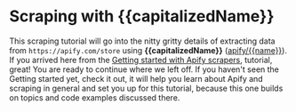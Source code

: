 # Scraping with {{capitalizedName}}

This scraping tutorial will go into the nitty gritty details of extracting data from `https://apify.com/store`
using **{{capitalizedName}}** ([apify/{{name}}](https://apify.com/apify/{{name}})). If you arrived here from the [Getting started with Apify scrapers](https://apify.com/docs/scraping/tutorial/introduction),
tutorial, great! You are ready to continue where we left off. If you haven't seen the Getting started yet,
check it out, it will help you learn about Apify and scraping in general and set you up for this tutorial,
because this one builds on topics and code examples discussed there.
